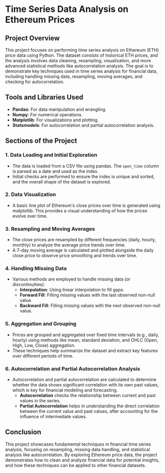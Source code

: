 # Time Series Data Analysis on Ethereum Prices

## Project Overview
This project focuses on performing time series analysis on Ethereum (ETH) price data using Python. The dataset consists of historical ETH prices, and the analysis involves data cleaning, resampling, visualization, and more advanced statistical methods like autocorrelation analysis. The goal is to demonstrate key techniques used in time series analysis for financial data, including handling missing data, resampling, moving averages, and checking for autocorrelation.

## Tools and Libraries Used
- **Pandas**: For data manipulation and wrangling.
- **Numpy**: For numerical operations.
- **Matplotlib**: For visualizations and plotting.
- **Statsmodels**: For autocorrelation and partial autocorrelation analysis.

## Sections of the Project
### 1. Data Loading and Initial Exploration
- The data is loaded from a CSV file using pandas. The `open_time` column is parsed as a date and used as the index.
- Initial checks are performed to ensure the index is unique and sorted, and the overall shape of the dataset is explored.

### 2. Data Visualization
- A basic line plot of Ethereum's close prices over time is generated using matplotlib. This provides a visual understanding of how the prices evolve over time.

### 3. Resampling and Moving Averages
- The close prices are resampled by different frequencies (daily, hourly, monthly) to analyze the average price trends over time.
- A 7-day moving average is calculated and plotted alongside the daily close price to observe price smoothing and trends over time.

### 4. Handling Missing Data
- Various methods are employed to handle missing data (or discontinuities):
  - **Interpolation**: Using linear interpolation to fill gaps.
  - **Forward Fill**: Filling missing values with the last observed non-null value.
  - **Backward Fill**: Filling missing values with the next observed non-null value.

### 5. Aggregation and Grouping
- Prices are grouped and aggregated over fixed time intervals (e.g., daily, hourly) using methods like mean, standard deviation, and OHLC (Open, High, Low, Close) aggregation.
- These techniques help summarize the dataset and extract key features over different periods of time.

### 6. Autocorrelation and Partial Autocorrelation Analysis
- Autocorrelation and partial autocorrelation are calculated to determine whether the data shows significant correlation with its own past values, which is key for financial modeling and forecasting.
  - **Autocorrelation** checks the relationship between current and past values in the series.
  - **Partial Autocorrelation** helps in understanding the direct correlation between the current value and past values, after accounting for the influence of intermediate values.

## Conclusion
This project showcases fundamental techniques in financial time series analysis, focusing on resampling, missing data handling, and statistical analysis like autocorrelation. By exploring Ethereum price data, the project demonstrates how to clean and analyze financial data for potential insights, and how these techniques can be applied to other financial datasets.
